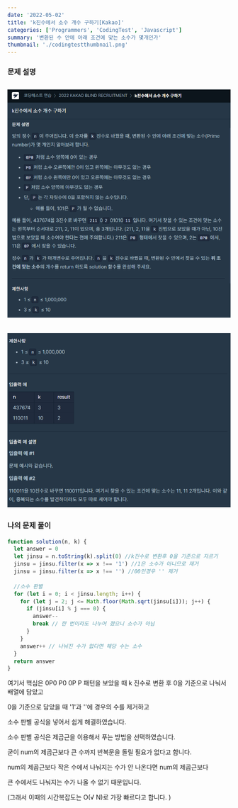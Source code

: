 ```yaml
---
date: '2022-05-02'
title: 'k진수에서 소수 개수 구하기[Kakao]'
categories: ['Programmers', 'CodingTest', 'Javascript']
summary: '변환된 수 안에 아래 조건에 맞는 소수가 몇개인가'
thumbnail: './codingtestthumbnail.png'
---
```


### 문제 설명

## ![file:///C:/Reactblog/LEEBLOG/static/programmers/jinsusosu1.PNG](../static/programmers/jinsusosu1.PNG)

## ![file:///C:/Reactblog/LEEBLOG/static/programmers/jinsusosu2.PNG](../static/programmers/jinsusosu2.PNG)

### 나의 문제 풀이

```javascript
function solution(n, k) {
  let answer = 0
  let jinsu = n.toString(k).split(0) //k진수로 변환후 0을 기준으로 자르기
  jinsu = jinsu.filter(x => x !== '1') //1은 소수가 아니므로 제거
  jinsu = jinsu.filter(x => x !== '') //00인경우 '' 제거

  //소수 판별
  for (let i = 0; i < jinsu.length; i++) {
    for (let j = 2; j <= Math.floor(Math.sqrt(jinsu[i])); j++) {
      if (jinsu[i] % j === 0) {
        answer--
        break // 한 번이라도 나누어 졌으니 소수가 아님
      }
    }
    answer++ // 나눠진 수가 없다면 해당 수는 소수
  }
  return answer
}
```

여기서 핵심은 0P0 P0 0P P 패턴을 보았을 때 k 진수로 변환 후 0을 기준으로 나눠서 배열에 담았고

0을 기준으로 담았을 때 '1'과 ''에 경우의 수를 제거하고

소수 판별 공식을 넣어서 쉽게 해결하였습니다.

소수 판별 공식은 제곱근을 이용해서 푸는 방법을 선택하였습니다.

굳이 num의 제곱근보다 큰 수까지 반복문을 돌릴 필요가 없다고 합니다.

num의 제곱근보다 작은 수에서 나눠지는 수가 안 나온다면 num의 제곱근보다

큰 수에서도 나눠지는 수가 나올 수 없기 때문입니다.

(그래서 이때의 시간복잡도는 O(√ N)로 가장 빠르다고 합니다. )
